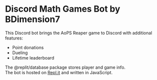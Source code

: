 # Discord Math Games Bot by BDimension7

This Discord bot brings the AoPS Reaper game to Discord with additional features:

- Point donations
- Dueling
- Lifetime leaderboard

The @replit/database package stores player and game info.<br>
The bot is hosted on [Repl.it](https://replit.com) and written in JavaScript.
